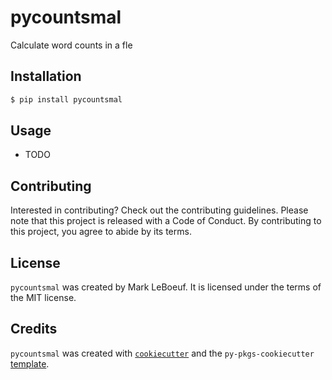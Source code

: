 # pycountsmal

Calculate word counts in a fle

## Installation

```bash
$ pip install pycountsmal
```

## Usage

- TODO

## Contributing

Interested in contributing? Check out the contributing guidelines. Please note that this project is released with a Code of Conduct. By contributing to this project, you agree to abide by its terms.

## License

`pycountsmal` was created by Mark LeBoeuf. It is licensed under the terms of the MIT license.

## Credits

`pycountsmal` was created with [`cookiecutter`](https://cookiecutter.readthedocs.io/en/latest/) and the `py-pkgs-cookiecutter` [template](https://github.com/py-pkgs/py-pkgs-cookiecutter).
